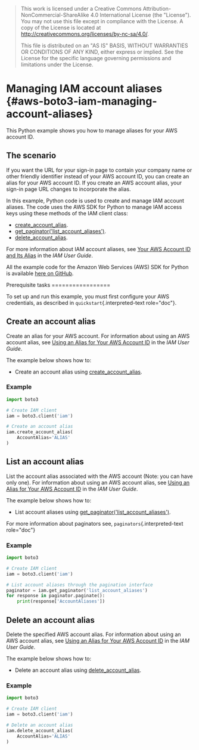 > This work is licensed under a Creative Commons
> Attribution-NonCommercial-ShareAlike 4.0 International License (the
> \"License\"). You may not use this file except in compliance with the
> License. A copy of the License is located at
> <http://creativecommons.org/licenses/by-nc-sa/4.0/>.
>
> This file is distributed on an \"AS IS\" BASIS, WITHOUT WARRANTIES OR
> CONDITIONS OF ANY KIND, either express or implied. See the License for
> the specific language governing permissions and limitations under the
> License.

# Managing IAM account aliases {#aws-boto3-iam-managing-account-aliases}

This Python example shows you how to manage aliases for your AWS account
ID.

## The scenario

If you want the URL for your sign-in page to contain your company name
or other friendly identifier instead of your AWS account ID, you can
create an alias for your AWS account ID. If you create an AWS account
alias, your sign-in page URL changes to incorporate the alias.

In this example, Python code is used to create and manage IAM account
aliases. The code uses the AWS SDK for Python to manage IAM access keys
using these methods of the IAM client class:

-   [create_account_alias](https://boto3.amazonaws.com/v1/documentation/api/latest/reference/services/iam.html#IAM.Client.create_account_alias).
-   [get_paginator(\'list_account_aliases\')](https://boto3.amazonaws.com/v1/documentation/api/latest/reference/services/iam.html#IAM.Client.get_paginator).
-   [delete_account_alias](https://boto3.amazonaws.com/v1/documentation/api/latest/reference/services/iam.html#IAM.Client.delete_account_alias).

For more information about IAM account aliases, see [Your AWS Account ID
and Its
Alias](http://docs.aws.amazon.com/IAM/latest/UserGuide/console_account-alias.html)
in the *IAM User Guide*.

All the example code for the Amazon Web Services (AWS) SDK for Python is
available [here on
GitHub](https://github.com/awsdocs/aws-doc-sdk-examples/tree/master/python/example_code).

Prerequisite tasks =================

To set up and run this example, you must first configure your AWS
credentials, as described in `quickstart`{.interpreted-text role="doc"}.

## Create an account alias

Create an alias for your AWS account. For information about using an AWS
account alias, see [Using an Alias for Your AWS Account
ID](http://docs.aws.amazon.com/IAM/latest/UserGuide/console_account-alias.html)
in the *IAM User Guide*.

The example below shows how to:

-   Create an account alias using
    [create_account_alias](https://boto3.amazonaws.com/v1/documentation/api/latest/reference/services/iam.html#IAM.Client.create_account_alias).

### Example

``` python
import boto3

# Create IAM client
iam = boto3.client('iam')

# Create an account alias
iam.create_account_alias(
    AccountAlias='ALIAS'
)
```

## List an account alias

List the account alias associated with the AWS account (Note: you can
have only one). For information about using an AWS account alias, see
[Using an Alias for Your AWS Account
ID](http://docs.aws.amazon.com/IAM/latest/UserGuide/console_account-alias.html)
in the *IAM User Guide*.

The example below shows how to:

-   List account aliases using
    [get_paginator(\'list_account_aliases\')](https://boto3.amazonaws.com/v1/documentation/api/latest/reference/services/iam.html#IAM.Client.get_paginator).

For more information about paginators see,
`paginators`{.interpreted-text role="doc"}

### Example

``` python
import boto3

# Create IAM client
iam = boto3.client('iam')

# List account aliases through the pagination interface
paginator = iam.get_paginator('list_account_aliases')
for response in paginator.paginate():
    print(response['AccountAliases'])
```

## Delete an account alias

Delete the specified AWS account alias. For information about using an
AWS account alias, see [Using an Alias for Your AWS Account
ID](http://docs.aws.amazon.com/IAM/latest/UserGuide/console_account-alias.html)
in the *IAM User Guide*.

The example below shows how to:

-   Delete an account alias using
    [delete_account_alias](https://boto3.amazonaws.com/v1/documentation/api/latest/reference/services/iam.html#IAM.Client.delete_account_alias).

### Example

``` python
import boto3

# Create IAM client
iam = boto3.client('iam')

# Delete an account alias
iam.delete_account_alias(
    AccountAlias='ALIAS'
)
```
